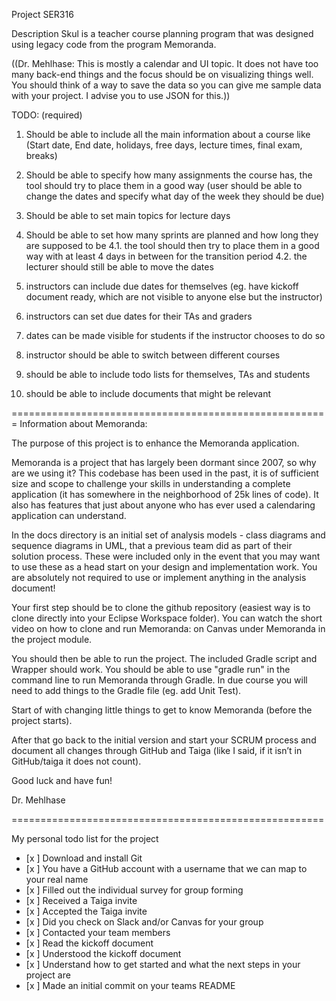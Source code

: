 ﻿Project SER316

Description
Skul is a teacher course planning program that was designed using legacy code from the program Memoranda.

((Dr. Mehlhase:
This is mostly a calendar and UI topic. It does not have too many back-end things and the focus should be on visualizing things well. You should think of a way to save the data so you can give me sample data with your project. I advise you to use JSON for this.))

TODO: (required)

1. Should be able to include all the main information about a course like (Start date,
End date, holidays, free days, lecture times, final exam, breaks)

2. Should be able to specify how many assignments the course has, the tool should try to place them in a good way (user should be able to change the dates and specify
what day of the week they should be due)

3. Should be able to set main topics for lecture days

4. Should be able to set how many sprints are planned and how long they are supposed to be
 4.1. the tool should then try to place them in a good way with at least 4 days in between for the transition period
 4.2. the lecturer should still be able to move the dates

5. instructors can include due dates for themselves (eg. have kickoff document ready, which are not visible to anyone else but the instructor)

6. instructors can set due dates for their TAs and graders

7. dates can be made visible for students if the instructor chooses to do so

8. instructor should be able to switch between different courses

9. should be able to include todo lists for themselves, TAs and students

10. should be able to include documents that might be relevant

=======================================================
Information about Memoranda:

The purpose of this project is to enhance the Memoranda application.

Memoranda is a project that has largely been dormant since 2007, so why are we using it? This codebase has been used in the past, it is of sufficient size and scope to challenge your skills in understanding a complete application (it has somewhere in the neighborhood of 25k lines of code). It also has features that just about anyone who has ever used a calendaring application can understand.

In the docs directory is an initial set of analysis models - class diagrams and sequence diagrams in UML, that a previous team did as part of their solution process. These were included only in the event that you may want to use these as a head start on your design and implementation work. You are absolutely not required to use or implement anything in the analysis document!

Your first step should be to clone the github repository (easiest way is to clone directly into your Eclipse Workspace folder). You can watch the short video on how to clone and run Memoranda: on Canvas under Memoranda in the project module.

You should then be able to run the project. The included Gradle script and Wrapper should work. You should be able to use "gradle run" in the command line to run Memoranda through Gradle. In due course you will need to add things to the Gradle file (eg. add Unit Test).

Start of with changing little things to get to know Memoranda (before the project starts).

After that go back to the initial version and start your SCRUM process and document all changes through GitHub and Taiga (like I said, if it isn’t in GitHub/taiga it does not count).

Good luck and have fun!

Dr. Mehlhase

======================================================

My personal todo list for the project
<MyName>

- [x ] Download and install Git
- [x ] You have a GitHub account with a username that we can map to your real name
- [x ] Filled out the individual survey for group forming
- [x ] Received a Taiga invite
- [x ] Accepted the Taiga invite
- [x ] Did you check on Slack and/or Canvas for your group
- [x ] Contacted your team members
- [x ] Read the kickoff document
- [x ] Understood the kickoff document
- [x ] Understand how to get started and what the next steps in your project are
- [x ] Made an initial commit on your teams README
